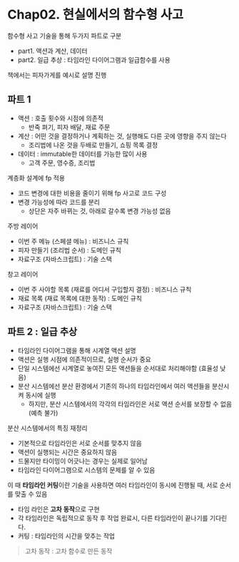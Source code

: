 # Chap02. 현실에서의 함수형 사고 

함수형 사고 기술을 통해 두가지 파트로 구분
- part1. 액션과 계산, 데이터 
- part2. 일급 추상 : 타임라인 다이어그램과 일급함수를 사용 

책에서는 피자가게를 예시로 설명 진행

## 파트 1 
- 액션 : 호출 횟수와 시점에 의존적 
  - 반죽 펴기, 피자 배달, 재료 주문 
- 계산 : 어떤 것을 결정하거나 계획하는 것, 실행해도 다른 곳에 영향을 주지 않는다 
  - 조리법에 나온 것을 두배로 만들기, 쇼핑 목록 결정 
- 데이터 : immutable한 데이터를 가능한 많이 사용 
  - 고객 주문, 영수증, 조리법

계층화 설계에 fp 적용 
- 코드 변경에 대한 비용을 줄이기 위해 fp 사고로 코드 구성 
- 변경 가능성에 따라 코드를 분리 
  - 상단은 자주 바뀌는 것, 아래로 갈수록 변경 가능성 없음 

주방 레이어 
- 이번 주 메뉴 (스페셜 메뉴) : 비즈니스 규칙 
- 피자 만들기 (조리법 순서) : 도메인 규칙 
- 자료구조 (자바스크립트) : 기술 스택

창고 레이어 
- 이번 주 사야할 목록 (재료를 어디서 구입할지 결정) : 비즈니스 규칙 
- 재료 목록 (재료 목록에 대한 동작) : 도메인 규칙 
- 자료구조 (자바스크립트) : 기술 스택 

## 파트 2 : 일급 추상 
- 타임라인 다이어그램을 통해 시계열 액션 설명
- 액션은 실행 시점에 의존적이므로, 실행 순서가 중요
- 단일 시스템에선 시계열로 놓여진 모든 액션들을 순서대로 처리해야함 (효율성 낮음) 
- 분산 시스템에선 분산 환경에서 기존의 하나의 타임라인에서 여러 액션들을 분산시켜 동시에 실행 
  - 하지만, 분산 시스템에서의 각각의 타임라인은 서로 액션 순서를 보장할 수 없음 (예측 불가)

분산 시스템에서의 특징 재정리 
- 기본적으로 타임라인은 서로 순서를 맞추지 않음
- 액션이 실행되는 시간은 중요하지 않음
- 드물지만 타이밍이 어긋나는 경우는 실제로 일어남 
- 타임라인 다이어그램으로 시스템의 문제를 알 수 있음 

이 때 **타임라인 커팅**이란 기술을 사용하면 여러 타임라인이 동시에 진행될 때, 서로 순서를 맞출 수 있음 
- 타임 라인은 **고차 동작**으로 구현 
- 각 타임라인은 독립적으로 동작 후 작업 완료시, 다른 타임라인이 끝나기를 기다린다. 
- 커팅 : 타임라인의 시간을 맞추는 작업 
> 고차 동작 : 고차 함수로 만든 동작 


 
